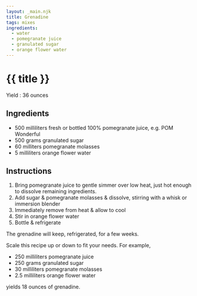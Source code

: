 ```yaml
---
layout: _main.njk
title: Grenadine
tags: mixes
ingredients:
  - water
  - pomegranate juice
  - granulated sugar
  - orange flower water
---
```


<!-- markdownlint-disable MD025 -->
# {{ title }}
<!-- markdownlint-disable MD025 -->

Yield
  : 36 ounces

## Ingredients

* 500 milliliters fresh or bottled 100% pomegranate juice, e.g. POM Wonderful
* 500 grams granulated sugar
* 60 milliters pomegranate molasses
* 5 milliliters orange flower water

## Instructions

1. Bring pomegranate juice to gentle simmer over low heat, just hot enough to dissolve remaining ingredients.
2. Add sugar & pomegranate molasses & dissolve, stirring with a whisk or immersion blender
3. Immediately remove from heat & allow to cool
4. Stir in orange flower water
5. Bottle & refrigerate

<tiki-callout type="note">

  The grenadine will keep, refrigerated, for a few weeks.

</tiki-callout>

<tiki-callout type="tip">

  Scale this recipe up or down to fit your needs. For example,

* 250 milliliters pomegranate juice
* 250 grams granulated sugar
* 30 milliliters pomegranate molasses
* 2.5 milliliters orange flower water

yields 18 ounces of grenadine.

</tiki-callout>
